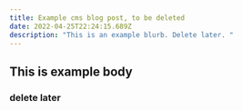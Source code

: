 ```yaml
---
title: Example cms blog post, to be deleted
date: 2022-04-25T22:24:15.689Z
description: "This is an example blurb. Delete later. "
---
```

## This is example body

### delete later